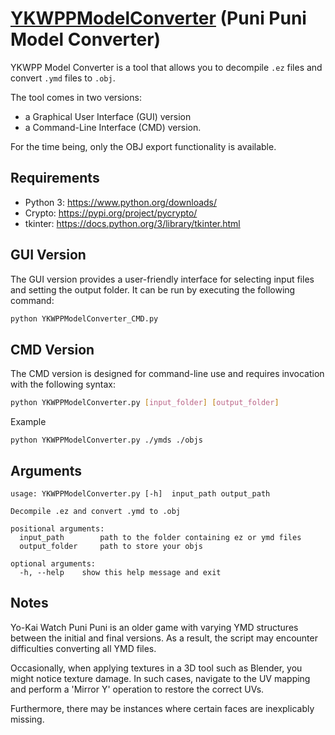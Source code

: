 # [YKWPPModelConverter](https://github.com/Tiniifan/YKWPPModelConverter/releases/latest) (Puni Puni Model Converter)

YKWPP Model Converter is a tool that allows you to decompile `.ez` files and convert `.ymd` files to `.obj`.  

The tool comes in two versions: 
- a Graphical User Interface (GUI) version 
- a Command-Line Interface (CMD) version.
  
For the time being, only the OBJ export functionality is available.

## Requirements
- Python 3: https://www.python.org/downloads/
- Crypto: https://pypi.org/project/pycrypto/
- tkinter: https://docs.python.org/3/library/tkinter.html

## GUI Version

The GUI version provides a user-friendly interface for selecting input files and setting the output folder. It can be run by executing the following command:

```bash
python YKWPPModelConverter_CMD.py
````

## CMD Version
The CMD version is designed for command-line use and requires invocation with the following syntax:

```bash
python YKWPPModelConverter.py [input_folder] [output_folder]
````

Example

  `python YKWPPModelConverter.py ./ymds ./objs`

## Arguments
    usage: YKWPPModelConverter.py [-h]  input_path output_path

    Decompile .ez and convert .ymd to .obj

    positional arguments:
      input_path        path to the folder containing ez or ymd files
      output_folder     path to store your objs

    optional arguments:
      -h, --help    show this help message and exit

## Notes
Yo-Kai Watch Puni Puni is an older game with varying YMD structures between the initial and final versions. As a result, the script may encounter difficulties converting all YMD files.

Occasionally, when applying textures in a 3D tool such as Blender, you might notice texture damage. In such cases, navigate to the UV mapping and perform a 'Mirror Y' operation to restore the correct UVs.

Furthermore, there may be instances where certain faces are inexplicably missing.

